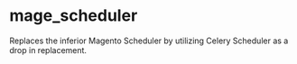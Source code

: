 mage_scheduler
==============

Replaces the inferior Magento Scheduler by utilizing Celery Scheduler as a drop in replacement.
